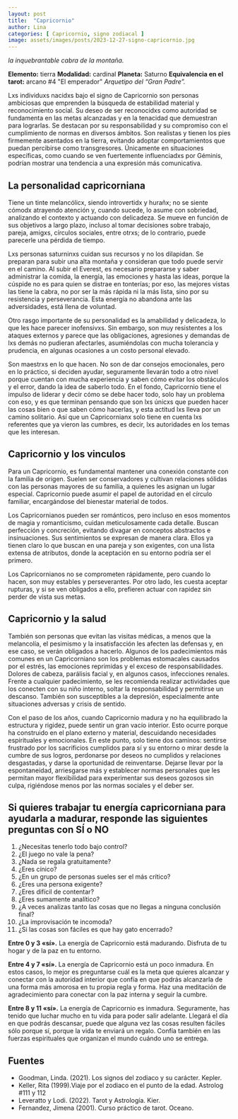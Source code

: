 ```yaml
---
layout: post
title:  "Capricornio"
author: Lina
categories: [ Capricornio, signo zodiacal ]
image: assets/images/posts/2023-12-27-signo-capricornio.jpg
---
```


*la inquebrantable cabra de la montaña.*

**Elemento:** tierra
**Modalidad:** cardinal
**Planeta:** Saturno
**Equivalencia en el tarot:** arcano #4 "El emperador" 
*Arquetipo del “Gran Padre”.*

Lxs individuxs nacidxs bajo el signo de Capricornio son personas ambiciosas que emprenden la búsqueda de estabilidad material y reconocimiento social. Su deseo de ser reconocidxs como autoridad se fundamenta en las metas alcanzadas y en la tenacidad que demuestran para lograrlas. Se destacan por su responsabilidad y su compromiso con el cumplimiento de normas en diversos ámbitos. Son realistas y tienen los pies firmemente asentados en la tierra, evitando adoptar comportamientos que puedan percibirse como transgresores. Únicamente en situaciones específicas, como cuando se ven fuertemente influenciadxs por Géminis, podrían mostrar una tendencia a una expresión más comunicativa. 

## La personalidad capricorniana 

Tiene un tinte melancólicx, siendo introvertidx y hurañx; no se siente cómodx atrayendo atención y, cuando sucede, lo asume con sobriedad, analizando el contexto y actuando con delicadeza. Se mueve en función de sus objetivos a largo plazo, incluso al tomar decisiones sobre trabajo, pareja, amigxs, círculos sociales, entre otrxs; de lo contrario, puede parecerle una pérdida de tiempo.

Lxs personas saturninxs cuidan sus recursos y no los dilapidan. Se preparan para subir una alta montaña y consideran que todo puede servir en el camino. Al subir el Everest, es necesario prepararse y saber administrar la comida, la energía, las emociones y hasta las ideas, porque la cúspide no es para quien se distrae en tonterías; por eso, las mejores vistas las tiene la cabra, no por ser la más rápida ni la más lista, sino por su resistencia y perseverancia. Esta energía no abandona ante las adversidades, está llena de voluntad.

Otro rasgo importante de su personalidad es la amabilidad y delicadeza, lo que les hace parecer inofensivxs. Sin embargo, son muy resistentes a los ataques externos y parece que las obligaciones, agresiones y demandas de lxs demás no pudieran afectarles, asumiéndolas con mucha tolerancia y prudencia, en algunas ocasiones a un costo personal elevado.

Son maestrxs en lo que hacen. No son de dar consejos emocionales, pero en lo práctico, si deciden ayudar, seguramente llevarán todo a otro nivel porque cuentan con mucha experiencia y saben cómo evitar los obstáculos y el error, dando la idea de saberlo todo. En el fondo, Capricornio tiene el impulso de liderar y decir cómo se debe hacer todo, solo hay un problema con eso, y es que terminan pensando que son lxs únicxs que pueden hacer las cosas bien o que saben cómo hacerlas, y esta actitud lxs lleva por un camino solitario. Así que un Capricornianx solo tiene en cuenta lxs referentes que ya vieron las cumbres, es decir, lxs autoridades en los temas que les interesan. 

## Capricornio y los vinculos

Para un Capricornio, es fundamental mantener una conexión constante con la familia de origen. Suelen ser conservadores y cultivan relaciones sólidas con las personas mayores de su familia, a quienes les asignan un lugar especial. Capricornio puede asumir el papel de autoridad en el círculo familiar, encargándose del bienestar material de todos.

Los Capricornianos pueden ser románticos, pero incluso en esos momentos de magia y romanticismo, cuidan meticulosamente cada detalle. Buscan perfección y concreción, evitando divagar en conceptos abstractos e insinuaciones. Sus sentimientos se expresan de manera clara. Ellos ya tienen claro lo que buscan en una pareja y son exigentes, con una lista extensa de atributos, donde la aceptación en su entorno podría ser el primero.

Los Capricornianos no se comprometen rápidamente, pero cuando lo hacen, son muy estables y perseverantes. Por otro lado, les cuesta aceptar rupturas, y si se ven obligados a ello, prefieren actuar con rapidez sin perder de vista sus metas.

## Capricornio y la salud

También son personas que evitan las visitas médicas, a menos que la melancolía, el pesimismo y la insatisfacción les afecten las defensas y, en ese caso, se verán obligados a hacerlo. Algunos de los padecimientos más comunes en un Capricorniano son los problemas estomacales causados por el estrés, las emociones reprimidas y el exceso de responsabilidades. Dolores de cabeza, parálisis facial y, en algunos casos, infecciones renales. Frente a cualquier padecimiento, se les recomienda realizar actividades que los conecten con su niño interno, soltar la responsabilidad y permitirse un descanso. También son susceptibles a la depresión, especialmente ante situaciones adversas y crisis de sentido.

Con el paso de los años, cuando Capricornio madura y no ha equilibrado la estructura y rigidez, puede sentir un gran vacío interior. Esto ocurre porque ha construido en el plano externo y material, descuidando necesidades espirituales y emocionales. En este punto, solo tiene dos caminos: sentirse frustrado por los sacrificios cumplidos para sí y su entorno o mirar desde la cumbre de sus logros, perdonarse por deseos no cumplidos y relaciones desgastadas, y darse la oportunidad de reinventarse. Dejarse llevar por la espontaneidad, arriesgarse más y establecer normas personales que les permitan mayor flexibilidad para experimentar sus deseos gozosos sin culpa, rigiéndose menos por las normas sociales y el deber ser.

## Si quieres trabajar tu energía capricorniana para ayudarla a madurar, responde las siguientes preguntas con SÍ o NO

1. ¿Necesitas tenerlo todo bajo control? 
2. ¿El juego no vale la pena? 
3. ¿Nada se regala gratuitamente? 
4. ¿Eres cínico? 
5. ¿En un grupo de personas sueles ser el más crítico? 
6. ¿Eres una persona exigente? 
7. ¿Eres difícil de contentar? 
8. ¿Eres sumamente analítico? 
9. ¿A veces analizas tanto las cosas que no llegas a ninguna conclusión final? 
10. ¿La improvisación te incomoda? 
11. ¿Si las cosas son fáciles es que hay gato encerrado?

**Entre 0 y 3 «sí».** La energía de Capricornio está madurando. 
Disfruta de tu hogar y de la paz en tu entorno. 

**Entre 4 y 7 «sí».** La energía de Capricornio está un poco inmadura. 
En estos casos, lo mejor es preguntarse cuál es la meta que quieres alcanzar y conectar con la autoridad interior que confía en que podrás alcanzarla de una forma más amorosa en tu propia regla y forma. Haz una meditación de agradecimiento para conectar con la paz interna y seguir la cumbre. 

**Entre 8 y 11 «sí».** La energía de Capricornio es inmadura. Seguramente, has tenido que luchar mucho en tu vida para poder salir adelante. Llegará el día en que podrás descansar, puede que alguna vez las cosas resulten fáciles sólo porque sí, porque la vida te enviará un regalo. Confía también en las fuerzas espirituales que organizan el mundo cuándo uno se entrega. 


## Fuentes

* Goodman, Linda. (2021). Los signos del zodiaco y su carácter. Kepler.
* Keller, Rita (1999).Viaje por el zodiaco en el punto de la edad. Astrolog #111 y 112
* Leveratto y Lodi. (2022). Tarot y Astrología. Kier.
* Fernandez, Jimena (2001). Curso práctico de tarot. Oceano.

